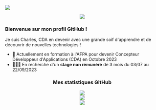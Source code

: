 <img align="center" src="https://i.imgur.com/OvyIhNg.png"/>

<p align="center">
  <a href="https://visitorbadge.io/status?path=https%3A%2F%2Fgithub.com%2Fcharlesfouquet"><img src="https://api.visitorbadge.io/api/visitors?path=https%3A%2F%2Fgithub.com%2Fcharlesfouquet&label=Page%20hits&labelColor=%23eeeeee&countColor=%2386c453" /></a>
</p>
  
<h3>Bienvenue sur mon profil GitHub !</h3>

Je suis Charles, CDA en devenir avec une grande soif d'apprendre et de découvrir de nouvelles technologies !

- 🌱 Actuellement en formation à l'AFPA pour devenir Concepteur Développeur d'Applications (CDA) en Octobre 2023
- 👨🏻‍💻 En recherche d'un <strong>stage non rémunéré</strong> de 3 mois du 03/07 au 22/09/2023

<h3 align="center">Mes statistiques GitHub</h3>

<p align="center">
  <img src="https://github-readme-stats-charlesfouquet.vercel.app/api?username=charlesfouquet&hide=stars&theme=vue&bg_color=00000000&hide_border=true&hide_title=true&title_color=86C453&icon_color=86C453&show_icons=true&text_color=6FA245&locale=fr&card_width=499"/>
  <br>
  <img src="https://streak-stats.demolab.com?user=charlesfouquet&theme=vue&background=00000000&hide_border=true&date_format=%5BY.%5Dn.j&mode=weekly&currStreakNum=86C453&sideLabels=6FA245&dates=598137&ring=86C453&sideNums=6FA245&currStreakLabel=6FA245&fire=97DD5E&locale=fr&card_width=600"/>
  <br>
  <img src="https://github-readme-stats-charlesfouquet.vercel.app/api/top-langs?username=charlesfouquet&layout=compact&theme=vue&bg_color=00000000&hide_border=true&hide_title=true&title_color=86C453&icon_color=86C453&show_icons=true&text_color=6FA245&locale=fr&card_width=450"/>
</p>
